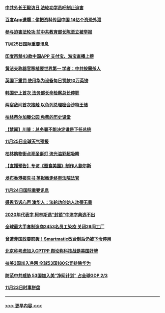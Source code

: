 #### [中共外长王毅访日 法轮功学员吁制止迫害](../pages/prog202/a102995245.md?t=11252352) 
#### [百度App遭爆：偷把资料传回中国 14亿个资恐外泄](../pages/prog202/a102995233.md?t=11252352) 
#### [参与迫害法轮功 前中共教育部长陈至立被举报](../pages/prog202/a102995216.md?t=11252352) 
#### [11月25日国际重要讯息](../pages/prog202/a102995101.md?t=11252352) 
#### [印度再禁43款中国APP 支付宝、淘宝直播上榜](../pages/prog202/a102995075.md?t=11252352) 
#### [黄洁夫称器官移植要世界第一  学者：中共按需杀人](../pages/prog202/a102994899.md?t=11252352) 
#### [英国下重罚 使用华为设备每日罚款10万英镑](../pages/prog202/a102994760.md?t=11252352) 
#### [韩国史上首次 法务部长命检察总长停职](../pages/prog202/a102994802.md?t=11252352) 
#### [两宿敌间首次接触 以色列总理密会沙特王储](../pages/prog202/a102994641.md?t=11252352) 
#### [柏林蒂尔加滕公园 免费的历史课堂](../pages/prog202/a102994632.md?t=11252352) 
#### [【禁闻】川普：总务署不能决定谁是下任总统](../pages/prog202/a102994596.md?t=11252352) 
#### [11月25日全球天气预报](../pages/prog202/a102994582.md?t=11252352) 
#### [柏林购物街点亮圣诞灯 流光溢彩超吸睛](../pages/prog202/a102994586.md?t=11252352) 
#### [【直播预告】专访《蚕食美国》制作人鲍尔斯](../pages/prog202/a102994645.md?t=11252352) 
#### [发布香港报告书 英拟撤走终审法院法官](../pages/prog202/a102994453.md?t=11252352) 
#### [11月24日国际重要讯息](../pages/prog202/a102994290.md?t=11252352) 
#### [感恩节诉心声 澳华人：法轮功创始人功德无量](../pages/prog202/a102994234.md?t=11252352) 
#### [2020年代表字 柯林斯选“封锁”牛津字典选不出](../pages/prog202/a102994160.md?t=11252352) 
#### [全球最大手套制造商2453名员工染疫 关闭28间工厂](../pages/prog202/a102993959.md?t=11252352) 
#### [曾遭菲国政要怒轰！Smartmatic改台制后仍被下令停用](../pages/prog202/a102994061.md?t=11252352) 
#### [北京称考虑加入CPTPP 舆论称科技战是美国好牌](../pages/prog202/a102993940.md?t=11252352) 
#### [拉美3国加入净网 全球53国180公司排除华为](../pages/prog202/a102993812.md?t=11252352) 
#### [防范中共威胁 53国加入美“净网计划” 占全球GDP 2/3](../pages/prog202/a102993834.md?t=11252352) 
#### [11月23日时事拼盘](../pages/prog202/a102993797.md?t=11252352) 

----
#### [ >>> 更早内容 <<< ](../indexes/prog202-earlier.md)
